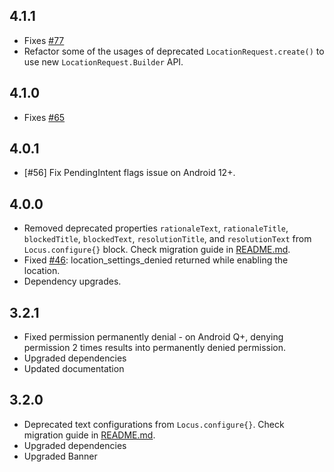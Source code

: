 ## 4.1.1

- Fixes [#77](https://github.com/BirjuVachhani/locus-android/issues/77)
- Refactor some of the usages of deprecated `LocationRequest.create()` to use new `LocationRequest.Builder` API.

## 4.1.0

- Fixes [#65](https://github.com/BirjuVachhani/locus-android/issues/65)

## 4.0.1

- [#56] Fix PendingIntent flags issue on Android 12+.

## 4.0.0

- Removed deprecated properties `rationaleText`, `rationaleTitle`, `blockedTitle`, `blockedText`, `resolutionTitle`,
  and `resolutionText` from `Locus.configure{}` block. Check migration guide in [README.md](https://github.com/BirjuVachhani/locus-android/blob/master/README.md).
- Fixed [#46](https://github.com/BirjuVachhani/locus-android/issues/46): location_settings_denied returned while enabling the location.
- Dependency upgrades.

## 3.2.1

- Fixed permission permanently denial - on Android Q+, denying permission 2 times results into permanently denied
  permission.
- Upgraded dependencies
- Updated documentation

## 3.2.0

- Deprecated text configurations from `Locus.configure{}`. Check migration guide
  in [README.md](https://github.com/BirjuVachhani/locus-android/blob/master/README.md).
- Upgraded dependencies
- Upgraded Banner